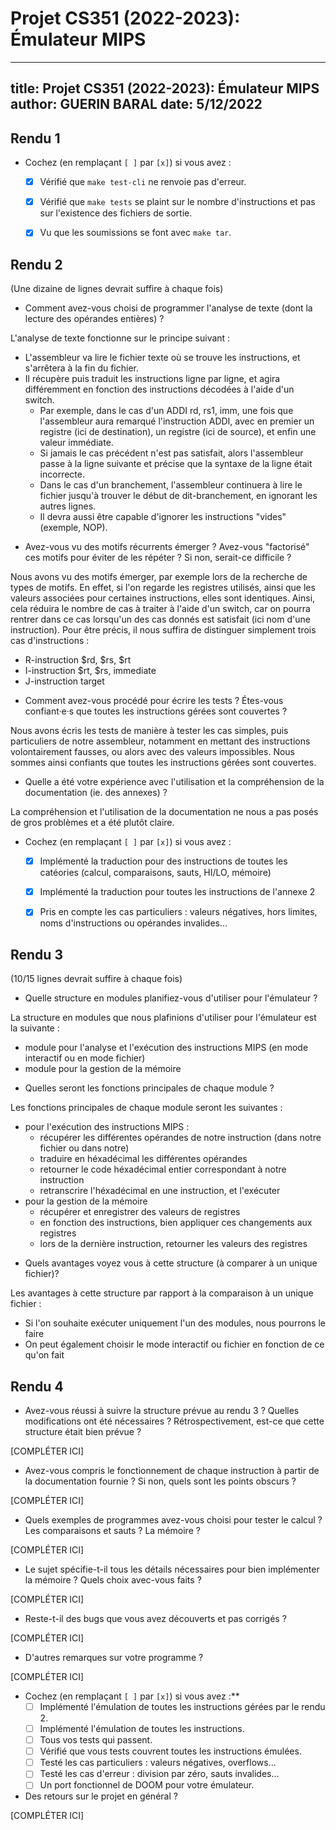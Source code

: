 # Projet CS351 (2022-2023): Émulateur MIPS

---
title: Projet CS351 (2022-2023): Émulateur MIPS
author: GUERIN BARAL
date: 5/12/2022
---

## Rendu 1

* Cochez (en remplaçant `[ ]` par `[x]`) si vous avez :
  - [x] Vérifié que `make test-cli` ne renvoie pas d'erreur.
  - [x] Vérifié que `make tests` se plaint sur le nombre d'instructions et pas
      sur l'existence des fichiers de sortie.
  - [x] Vu que les soumissions se font avec `make tar`.


## Rendu 2

(Une dizaine de lignes devrait suffire à chaque fois)

* Comment avez-vous choisi de programmer l'analyse de texte (dont la lecture
des opérandes entières) ?

L'analyse de texte fonctionne sur le principe suivant :
  - L'assembleur va lire le fichier texte où se trouve les instructions, et s'arrêtera à la fin du fichier.
  - Il récupère puis traduit les instructions ligne par ligne, et agira différemment en fonction des instructions décodées
  à l'aide d'un switch.
    - Par exemple, dans le cas d'un ADDI rd, rs1, imm, une fois que l'assembleur aura remarqué l'instruction ADDI,
    avec en premier un registre (ici de destination), un registre (ici de source), et enfin une valeur immédiate.
    - Si jamais le cas précédent n'est pas satisfait, alors l'assembleur passe à la ligne suivante et précise que
    la syntaxe de la ligne était incorrecte.
    - Dans le cas d'un branchement, l'assembleur continuera à lire le fichier jusqu'à trouver le début de dit-branchement,
    en ignorant les autres lignes.
    - Il devra aussi être capable d'ignorer les instructions "vides" (exemple, NOP).   

* Avez-vous vu des motifs récurrents émerger ? Avez-vous "factorisé" ces motifs
pour éviter de les répéter ? Si non, serait-ce difficile ?

Nous avons vu des motifs émerger, par exemple lors de la recherche de types de motifs. En effet, si l'on regarde les registres
utilisés, ainsi que les valeurs associées pour certaines instructions, elles sont identiques. 
Ainsi, cela réduira le nombre de cas à traiter à l'aide d'un switch, car on pourra rentrer dans ce cas lorsqu'un des cas donnés
est satisfait (ici nom d'une instruction).
Pour être précis, il nous suffira de distinguer simplement trois cas d'instructions :
  - R-instruction $rd, $rs, $rt
  - I-instruction $rt, $rs, immediate
  - J-instruction target

* Comment avez-vous procédé pour écrire les tests ? Étes-vous confiant·e·s que
toutes les instructions gérées sont couvertes ? 

Nous avons écris les tests de manière à tester les cas simples, puis particuliers de notre assembleur, notamment en mettant
des instructions volontairement fausses, ou alors avec des valeurs impossibles. Nous sommes ainsi confiants que toutes les instructions gérées sont couvertes.

* Quelle a été votre expérience avec l'utilisation et la compréhension de la
documentation (ie. des annexes) ?

La compréhension et l'utilisation de la documentation ne nous a pas posés de gros problèmes et a été plutôt claire.

* Cochez (en remplaçant `[ ]` par `[x]`) si vous avez :
  - [x] Implémenté la traduction pour des instructions de toutes les catéories
      (calcul, comparaisons, sauts, HI/LO, mémoire)
  - [x] Implémenté la traduction pour toutes les instructions de l'annexe 2
  - [x] Pris en compte les cas particuliers : valeurs négatives, hors limites,
      noms d'instructions ou opérandes invalides...


## Rendu 3

(10/15 lignes devrait suffire à chaque fois)

* Quelle structure en modules planifiez-vous d'utiliser pour l'émulateur ?

La structure en modules que nous plafinions d'utiliser pour l'émulateur est la suivante : 
  - module pour l'analyse et l'exécution des instructions MIPS (en mode interactif ou en mode fichier)
  - module pour la gestion de la mémoire

* Quelles seront les fonctions principales de chaque module ?

Les fonctions principales de chaque module seront les suivantes : 
  - pour l'exécution des instructions MIPS :
    - récupérer les différentes opérandes de notre instruction (dans notre fichier ou dans notre)
    - traduire en héxadécimal les différentes opérandes
    - retourner le code héxadécimal entier correspondant à notre instruction
    - retranscrire l'héxadécimal en une instruction, et l'exécuter
  - pour la gestion de la mémoire 
    - récupérer et enregistrer des valeurs de registres
    - en fonction des instructions, bien appliquer ces changements aux registres
    - lors de la dernière instruction, retourner les valeurs des registres

* Quels avantages voyez vous à cette structure (à comparer à un unique fichier)?

Les avantages à cette structure par rapport à la comparaison à un unique fichier :
  - Si l'on souhaite exécuter uniquement l'un des modules, nous pourrons le faire
  - On peut également choisir le mode interactif ou fichier en fonction de ce qu'on fait

## Rendu 4

* Avez-vous réussi à suivre la structure prévue au rendu 3 ? Quelles
modifications ont été nécessaires ? Rétrospectivement, est-ce que cette
structure était bien prévue ?

[COMPLÉTER ICI]

* Avez-vous compris le fonctionnement de chaque instruction à partir de la
documentation fournie ? Si non, quels sont les points obscurs ?

[COMPLÉTER ICI]

* Quels exemples de programmes avez-vous choisi pour tester le calcul ? Les
comparaisons et sauts ? La mémoire ?

[COMPLÉTER ICI]

* Le sujet spécifie-t-il tous les détails nécessaires pour bien implémenter la
mémoire ? Quels choix avec-vous faits ?

[COMPLÉTER ICI]

* Reste-t-il des bugs que vous avez découverts et pas corrigés ?

[COMPLÉTER ICI]

* D'autres remarques sur votre programme ?

[COMPLÉTER ICI]

* Cochez (en remplaçant `[ ]` par `[x]`) si vous avez :**
  - [ ] Implémenté l'émulation de toutes les instructions gérées par le rendu 2.
  - [ ] Implémenté l'émulation de toutes les instructions.
  - [ ] Tous vos tests qui passent.
  - [ ] Vérifié que vous tests couvrent toutes les instructions émulées.
  - [ ] Testé les cas particuliers : valeurs négatives, overflows...
  - [ ] Testé les cas d'erreur : division par zéro, sauts invalides...
  - [ ] Un port fonctionnel de DOOM pour votre émulateur.

* Des retours sur le projet en général ?

[COMPLÉTER ICI]
